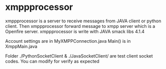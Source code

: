# xmppprocessor
xmppprocessor is a server to receive messages from JAVA client or python client. 
Then xmppprocessor forward message to xmpp server which is a Openfire server.
xmppprocessor is write with JAVA smack libs 4.1.4

Account settings are in MyXMPPConnection.java
Main() is in XmppMain.java

Folder ./PythonSocketClient & ./JavaSocketClient/ are test client socket codes. You can modify for verify as expected
